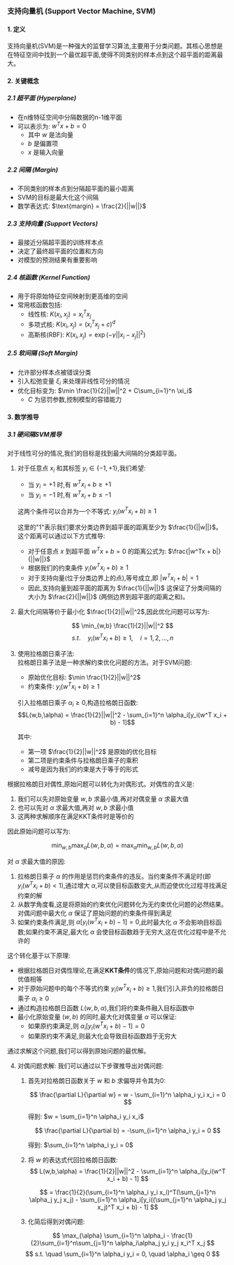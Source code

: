 ### 支持向量机 (Support Vector Machine, SVM)

#### 1. 定义

支持向量机(SVM)是一种强大的监督学习算法,主要用于分类问题。其核心思想是在特征空间中找到一个最优超平面,使得不同类别的样本点到这个超平面的距离最大。

#### 2. 关键概念

##### 2.1 超平面 (Hyperplane)
- 在n维特征空间中分隔数据的n-1维平面
- 可以表示为: $w^Tx + b = 0$
  - 其中 $w$ 是法向量
  - $b$ 是偏置项
  - $x$ 是输入向量

##### 2.2 间隔 (Margin)
- 不同类别的样本点到分隔超平面的最小距离
- SVM的目标是最大化这个间隔
- 数学表达式: $\text{margin} = \frac{2}{||w||}$

##### 2.3 支持向量 (Support Vectors)
- 最接近分隔超平面的训练样本点
- 决定了最终超平面的位置和方向
- 对模型的预测结果有重要影响

##### 2.4 核函数 (Kernel Function)
- 用于将原始特征空间映射到更高维的空间
- 常用核函数包括:
  - 线性核: $K(x_i,x_j) = x_i^T x_j$
  - 多项式核: $K(x_i,x_j) = (x_i^T x_j + c)^d$
  - 高斯核(RBF): $K(x_i,x_j) = \exp(-\gamma ||x_i-x_j||^2)$

##### 2.5 软间隔 (Soft Margin)
- 允许部分样本点被错误分类
- 引入松弛变量 $\xi_i$ 来处理非线性可分的情况
- 优化目标变为: $\min \frac{1}{2}||w||^2 + C\sum_{i=1}^n \xi_i$
  - $C$ 为惩罚参数,控制模型的容错能力


#### 3. 数学推导

##### 3.1 硬间隔SVM推导
对于线性可分的情况,我们的目标是找到最大间隔的分类超平面。

1) 对于任意点 $x_i$ 和其标签 $y_i \in \{-1,+1\}$,我们希望:
   - 当 $y_i=+1$ 时,有 $w^T x_i + b \geq +1$
   - 当 $y_i=-1$ 时,有 $w^T x_i + b \leq -1$
   
   这两个条件可以合并为一个不等式:
   $y_i(w^T x_i + b) \geq 1$
   
   这里的"1"表示我们要求分类边界到超平面的距离至少为 $\frac{1}{||w||}$。这个距离可以通过以下方式推导:
   - 对于任意点 $x$ 到超平面 $w^Tx + b = 0$ 的距离公式为: $\frac{|w^Tx + b|}{||w||}$
   - 根据我们的约束条件 $y_i(w^T x_i + b) \geq 1$
   - 对于支持向量(位于分类边界上的点),等号成立,即 $|w^T x_i + b| = 1$
   - 因此,支持向量到超平面的距离为 $\frac{1}{||w||}$
   这保证了分类间隔的大小为 $\frac{2}{||w||}$ (两侧边界到超平面的距离之和)。

2) 最大化间隔等价于最小化 $\frac{1}{2}||w||^2$,因此优化问题可以写为:

   $$
   \min_{w,b} \frac{1}{2}||w||^2
   $$
   $$
   s.t. \quad y_i(w^T x_i + b) \geq 1, \quad i=1,2,...,n
   $$

3) 使用拉格朗日乘子法:  
   拉格朗日乘子法是一种求解约束优化问题的方法。对于SVM问题:
   - 原始优化目标: $\min \frac{1}{2}||w||^2$
   - 约束条件: $y_i(w^T x_i + b) \geq 1$
   
   引入拉格朗日乘子 $\alpha_i \geq 0$,构造拉格朗日函数:  
   $$L(w,b,\alpha) = \frac{1}{2}||w||^2 - \sum_{i=1}^n \alpha_i[y_i(w^T x_i + b) - 1]$$
   
   其中:
   - 第一项 $\frac{1}{2}||w||^2$ 是原始的优化目标
   - 第二项是约束条件与拉格朗日乘子的乘积
   - 减号是因为我们的约束是大于等于的形式
   
根据拉格朗日对偶性,原始问题可以转化为对偶形式。对偶性的含义是:
1. 我们可以先对原始变量 $w,b$ 求最小值,再对对偶变量 $\alpha$ 求最大值
2. 也可以先对 $\alpha$ 求最大值,再对 $w,b$ 求最小值 
3. 这两种求解顺序在满足KKT条件时是等价的

因此原始问题可以写为:

$$
\min_{w,b} \max_{\alpha} L(w,b,\alpha) = \max_{\alpha} \min_{w,b} L(w,b,\alpha)
$$

对 $\alpha$ 求最大值的原因:
1. 拉格朗日乘子 $\alpha$ 的作用是惩罚约束条件的违反。当约束条件不满足时(即 $y_i(w^T x_i + b) < 1$),通过增大 $\alpha$,可以使目标函数变大,从而迫使优化过程寻找满足约束的解
2. 从数学角度看,这是将原始的约束优化问题转化为无约束优化问题的必然结果。对偶问题中最大化 $\alpha$ 保证了原始问题的约束条件得到满足
3. 如果约束条件满足,则 $\alpha[y_i(w^T x_i + b) - 1] = 0$,此时最大化 $\alpha$ 不会影响目标函数;如果约束不满足,最大化 $\alpha$ 会使目标函数趋于无穷大,这在优化过程中是不允许的

这个转化基于以下原理:
- 根据拉格朗日对偶性理论,在满足**KKT条件**的情况下,原始问题和对偶问题的最优值相等
- 对于原始问题中的每个不等式约束 $y_i(w^T x_i + b) \geq 1$,我们引入非负的拉格朗日乘子 $\alpha_i \geq 0$
- 通过构造拉格朗日函数 $L(w,b,\alpha)$,我们将约束条件融入目标函数中
- 最小化原始变量 $(w,b)$ 的同时,最大化对偶变量 $\alpha$ 可以保证:
  - 如果原约束满足,则 $\alpha_i[y_i(w^T x_i + b) - 1] = 0$
  - 如果原约束不满足,则最大化会导致目标函数趋于无穷大

通过求解这个问题,我们可以得到原始问题的最优解。

4) 对偶问题求解:
   我们可以通过以下步骤推导出对偶问题:

   1. 首先对拉格朗日函数关于 $w$ 和 $b$ 求偏导并令其为0:
      
      $$
      \frac{\partial L}{\partial w} = w - \sum_{i=1}^n \alpha_i y_i x_i = 0
      $$

      得到: $w = \sum_{i=1}^n \alpha_i y_i x_i$
      
      $$
      \frac{\partial L}{\partial b} = -\sum_{i=1}^n \alpha_i y_i = 0 
      $$

      得到: $\sum_{i=1}^n \alpha_i y_i = 0$

   2. 将 $w$ 的表达式代回拉格朗日函数:  
      $$ 
      L(w,b,\alpha) = \frac{1}{2}||w||^2 - \sum_{i=1}^n \alpha_i[y_i(w^T x_i + b) - 1]
      $$
      
      $$
      = \frac{1}{2}(\sum_{i=1}^n \alpha_i y_i x_i)^T(\sum_{j=1}^n \alpha_j y_j x_j) - \sum_{i=1}^n \alpha_i[y_i((\sum_{j=1}^n \alpha_j y_j x_j)^T x_i + b) - 1]
      $$

   3. 化简后得到对偶问题:

   $$
   \max_{\alpha} \sum_{i=1}^n \alpha_i - \frac{1}{2}\sum_{i=1}^n\sum_{j=1}^n \alpha_i\alpha_j y_i y_j x_i^T x_j
   $$
   $$
   s.t. \quad \sum_{i=1}^n \alpha_i y_i = 0, \quad \alpha_i \geq 0
   $$

